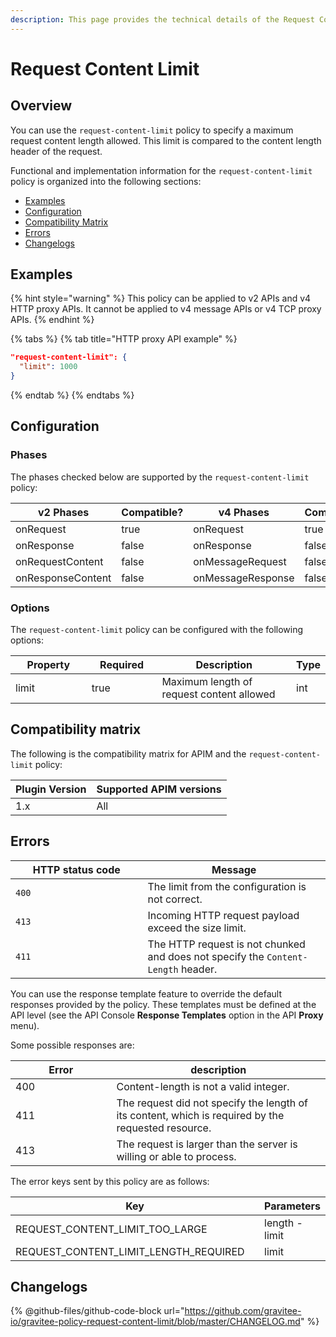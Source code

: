 ```yaml
---
description: This page provides the technical details of the Request Content Limit policy
---
```


# Request Content Limit

## Overview

You can use the `request-content-limit` policy to specify a maximum request content length allowed. This limit is compared to the content length header of the request.

Functional and implementation information for the `request-content-limit` policy is organized into the following sections:

* [Examples](request-content-limit.md#examples)
* [Configuration](request-content-limit.md#configuration)
* [Compatibility Matrix](request-content-limit.md#compatibility-matrix)
* [Errors](request-content-limit.md#errors)
* [Changelogs](request-content-limit.md#changelogs)

## Examples

{% hint style="warning" %}
This policy can be applied to v2 APIs and v4 HTTP proxy APIs. It cannot be applied to v4 message APIs or v4 TCP proxy APIs.
{% endhint %}

{% tabs %}
{% tab title="HTTP proxy API example" %}
```json
"request-content-limit": {
  "limit": 1000
}
```
{% endtab %}
{% endtabs %}

## Configuration

### Phases

The phases checked below are supported by the `request-content-limit` policy:

<table data-full-width="false"><thead><tr><th width="209">v2 Phases</th><th width="129" data-type="checkbox">Compatible?</th><th width="196.41136671177264">v4 Phases</th><th data-type="checkbox">Compatible?</th></tr></thead><tbody><tr><td>onRequest</td><td>true</td><td>onRequest</td><td>true</td></tr><tr><td>onResponse</td><td>false</td><td>onResponse</td><td>false</td></tr><tr><td>onRequestContent</td><td>false</td><td>onMessageRequest</td><td>false</td></tr><tr><td>onResponseContent</td><td>false</td><td>onMessageResponse</td><td>false</td></tr></tbody></table>

### Options

The `request-content-limit` policy can be configured with the following options:

<table><thead><tr><th width="119">Property</th><th width="106" data-type="checkbox">Required</th><th width="237">Description</th><th>Type</th></tr></thead><tbody><tr><td>limit</td><td>true</td><td>Maximum length of request content allowed</td><td>int</td></tr></tbody></table>

## Compatibility matrix

The following is the compatibility matrix for APIM and the `request-content-limit` policy:

<table data-full-width="false"><thead><tr><th>Plugin Version</th><th>Supported APIM versions</th></tr></thead><tbody><tr><td>1.x</td><td>All</td></tr></tbody></table>

## Errors

<table><thead><tr><th width="195.5">HTTP status code</th><th>Message</th></tr></thead><tbody><tr><td><code>400</code></td><td>The limit from the configuration is not correct.</td></tr><tr><td><code>413</code></td><td>Incoming HTTP request payload exceed the size limit.</td></tr><tr><td><code>411</code></td><td>The HTTP request is not chunked and does not specify the <code>Content-Length</code> header.</td></tr></tbody></table>

You can use the response template feature to override the default responses provided by the policy. These templates must be defined at the API level (see the API Console **Response Templates** option in the API **Proxy** menu).

Some possible responses are:

<table><thead><tr><th width="145.5">Error</th><th>description</th></tr></thead><tbody><tr><td>400</td><td>Content-length is not a valid integer.</td></tr><tr><td>411</td><td>The request did not specify the length of its content, which is required by the requested resource.</td></tr><tr><td>413</td><td>The request is larger than the server is willing or able to process.</td></tr></tbody></table>

The error keys sent by this policy are as follows:

<table><thead><tr><th width="424.5">Key</th><th>Parameters</th></tr></thead><tbody><tr><td>REQUEST_CONTENT_LIMIT_TOO_LARGE</td><td>length - limit</td></tr><tr><td>REQUEST_CONTENT_LIMIT_LENGTH_REQUIRED</td><td>limit</td></tr></tbody></table>

## Changelogs

{% @github-files/github-code-block url="https://github.com/gravitee-io/gravitee-policy-request-content-limit/blob/master/CHANGELOG.md" %}
